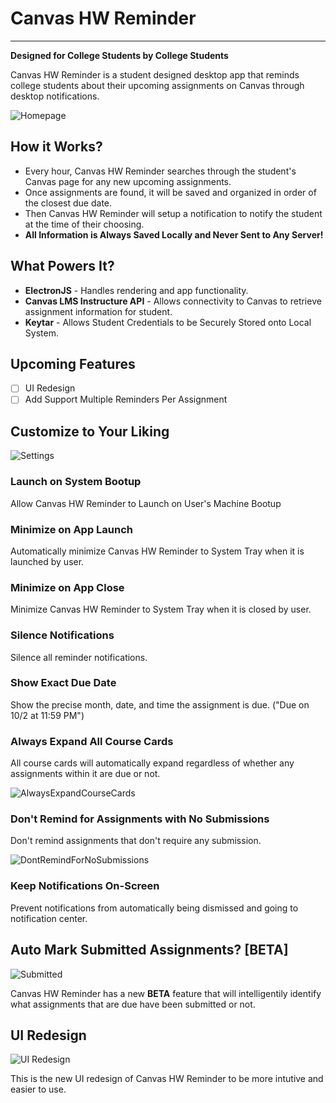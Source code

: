# Canvas HW Reminder
---
**Designed for College Students by College Students**

Canvas HW Reminder is a student designed desktop app that reminds college students about their upcoming assignments on Canvas through desktop notifications.

![Homepage](docs/Homepage.png "Homepage")

## How it Works?
- Every hour, Canvas HW Reminder searches through the student's Canvas page for any new upcoming assignments. 
- Once assignments are found, it will be saved and organized in order of the closest due date.
- Then Canvas HW Reminder will setup a notification to notify the student at the time of their choosing.
- **All Information is Always Saved Locally and Never Sent to Any Server!**

## What Powers It?
- **ElectronJS** - Handles rendering and app functionality.
- **Canvas LMS Instructure API** - Allows connectivity to Canvas to retrieve assignment information for student.
- **Keytar** - Allows Student Credentials to be Securely Stored onto Local System.

## Upcoming Features
- [ ] UI Redesign
- [ ] Add Support Multiple Reminders Per Assignment

## Customize to Your Liking
![Settings](docs/Settings.png "Settings")

### Launch on System Bootup
Allow Canvas HW Reminder to Launch on User's Machine Bootup

### Minimize on App Launch
Automatically minimize Canvas HW Reminder to System Tray when it is launched by user.

### Minimize on App Close
Minimize Canvas HW Reminder to System Tray when it is closed by user.
### Silence Notifications
Silence all reminder notifications.

### Show Exact Due Date
Show the precise month, date, and time the assignment is due. ("Due on 10/2 at 11:59 PM")

### Always Expand All Course Cards
All course cards will automatically expand regardless of whether any assignments within it are due or not.

![AlwaysExpandCourseCards](docs/AlwaysExpandCards-After.png "Always Expand All Course Cards")

### Don't Remind for Assignments with No Submissions
Don't remind assignments that don't require any submission.

![DontRemindForNoSubmissions](docs/DontRemindNoSubmissions-After.png "Don't Remind For No Submissions")

### Keep Notifications On-Screen
Prevent notifications from automatically being dismissed and going to notification center.

## Auto Mark Submitted Assignments? **[BETA]**
![Submitted](docs/Submitted.png "Submitted")

Canvas HW Reminder has a new **BETA** feature that will intelligentily identify what assignments that are due have been submitted or not.

## UI Redesign
![UI Redesign](docs/UI-Redesign.png "UI Redesign")

This is the new UI redesign of Canvas HW Reminder to be more intutive and easier to use.